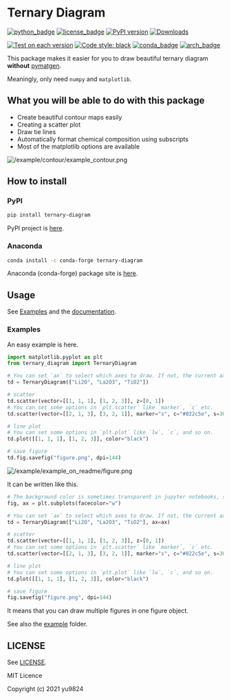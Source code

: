 # Ternary Diagram

[![python_badge](https://img.shields.io/pypi/pyversions/ternary-diagram)](https://pypi.org/project/ternary-diagram/)
[![license_badge](https://img.shields.io/pypi/l/ternary-diagram)](https://pypi.org/project/ternary-diagram/)
[![PyPI version](https://badge.fury.io/py/ternary-diagram.svg)](https://pypi.org/project/ternary-diagram/)
[![Downloads](https://static.pepy.tech/badge/ternary-diagram)](https://pepy.tech/project/ternary-diagram)

[![Test on each version](https://github.com/yu9824/ternary_diagram/actions/workflows/pytest-on-each-version.yaml/badge.svg)](https://github.com/yu9824/ternary_diagram/actions/workflows/pytest-on-each-version.yaml)
[![Code style: black](https://img.shields.io/badge/code%20style-black-000000.svg)](https://github.com/psf/black)
[![conda_badge](https://anaconda.org/conda-forge/ternary-diagram/badges/version.svg)](https://anaconda.org/conda-forge/ternary-diagram/)
[![arch_badge](https://anaconda.org/conda-forge/ternary-diagram/badges/platforms.svg)](https://anaconda.org/conda-forge/ternary-diagram)

This package makes it easier for you to draw beautiful ternary diagram <b>without</b> [pymatgen](https://pymatgen.org).

Meaningly, only need `numpy` and `matplotlib`.

## What you will be able to do with this package

- Create beautiful contour maps easily
- Creating a scatter plot
- Draw tie lines
- Automatically format chemical composition using subscripts
- Most of the matplotlib options are available

![/example/contour/example_contour.png](https://github.com/yu9824/ternary_diagram/blob/main/example/contour/example_contour.png?raw=true "example")

## How to install

### PyPI

```bash
pip install ternary-diagram
```

PyPI project is [here](https://pypi.org/project/ternary-diagram/).

### Anaconda

```bash
conda install -c conda-forge ternary-diagram
```

Anaconda (conda-forge) package site is [here](https://anaconda.org/conda-forge/ternary-diagram).

## Usage

See [Examples](#examples) and the [documentation](https://yu9824.github.io/ternary_diagram/).

### Examples

An easy example is here.

```python
import matplotlib.pyplot as plt
from ternary_diagram import TernaryDiagram

# You can set `ax` to select which axes to draw. If not, the current axes will be used.
td = TernaryDiagram(["Li2O", "La2O3", "TiO2"])

# scatter
td.scatter(vector=[[1, 1, 1], [1, 2, 3]], z=[0, 1])
# You can set some options in `plt.scatter` like `marker`, `c` etc.
td.scatter(vector=[[2, 1, 3], [3, 2, 1]], marker="s", c="#022c5e", s=30)

# line plot
# You can set some options in `plt.plot` like `lw`, `c`, and so on.
td.plot([[1, 1, 1], [1, 2, 3]], color="black")

# save figure
td.fig.savefig("figure.png", dpi=144)

```

![/example/example_on_readme/figure.png](https://github.com/yu9824/ternary_diagram/blob/main/example/example_on_readme/figure.png?raw=true)

It can be written like this.
```python
# The background color is sometimes transparent in jupyter notebooks, so set facecolor 'white'.
fig, ax = plt.subplots(facecolor="w")

# You can set `ax` to select which axes to draw. If not, the current axes will be used.
td = TernaryDiagram(["Li2O", "La2O3", "TiO2"], ax=ax)

# scatter
td.scatter(vector=[[1, 1, 1], [1, 2, 3]], z=[0, 1])
# You can set some options in `plt.scatter` like `marker`, `c` etc.
td.scatter(vector=[[2, 1, 3], [3, 2, 1]], marker="s", c="#022c5e", s=30)

# line plot
# You can set some options in `plt.plot` like `lw`, `c`, and so on.
td.plot([[1, 1, 1], [1, 2, 3]], color="black")

# save figure
fig.savefig("figure.png", dpi=144)

```

It means that you can draw multiple figures in one figure object.


See also the [example](https://github.com/yu9824/ternary_diagram/tree/main/example) folder.


## LICENSE

See [LICENSE](https://github.com/yu9824/ternary_diagram/tree/main/LICENSE).

MIT Licence

Copyright (c) 2021 yu9824
